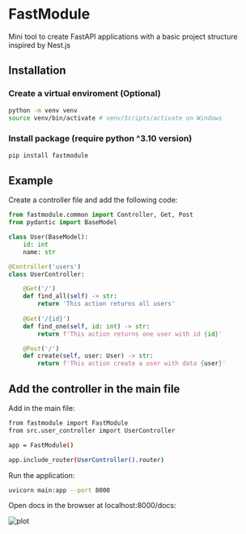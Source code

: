 # FastModule
Mini tool to create FastAPI applications with a basic project structure inspired by Nest.js

## Installation
### Create a virtual enviroment (Optional)
```bash
python -m venv venv
source venv/bin/activate # venv/Scripts/activate on Windows
```
### Install package (require python ^3.10 version)
```bash
pip install fastmodule
```
## Example
Create a controller file and add the following code:
```python
from fastmodule.common import Controller, Get, Post
from pydantic import BaseModel

class User(BaseModel):
    id: int
    name: str

@Controller('users')
class UserController:

    @Get('/')
    def find_all(self) -> str:
        return 'This action returns all users'
    
    @Get('/{id}')
    def find_one(self, id: int) -> str:
        return f'This action returns one user with id {id}'

    @Post('/')
    def create(self, user: User) -> str:
        return f'This action create a user with data {user}'

```

## Add the controller in the main file

Add in the main file:
```bash
from fastmodule import FastModule
from src.user_controller import UserController

app = FastModule()

app.include_router(UserController().router)
```


Run the application:
```bash
uvicorn main:app --port 8000
```

Open docs in the browser at localhost:8000/docs:

![plot](./media/doc.png)

